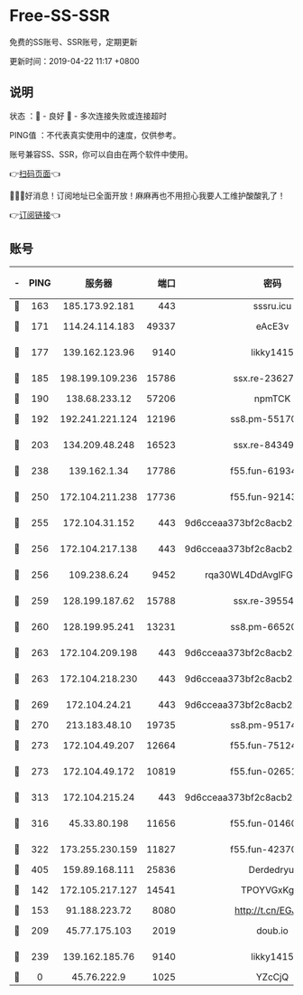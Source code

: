 # Free-SS-SSR

免费的SS账号、SSR账号，定期更新

更新时间：2019-04-22 11:17 +0800

## 说明

状态     ：🙂 - 良好 🙁 - 多次连接失败或连接超时

PING值   ：不代表真实使用中的速度，仅供参考。

账号兼容SS、SSR，你可以自由在两个软件中使用。

👉[扫码页面](https://liesauer.github.io/Free-SS-SSR/)👈

🎉🎉🎉好消息！订阅地址已全面开放！麻麻再也不用担心我要人工维护酸酸乳了！

👉[订阅链接](https://www.liesauer.net/yogurt/subscribe?ACCESS_TOKEN=DAYxR3mMaZAsaqUb)👈

## 账号

|-|PING|服务器|端口|密码|加密方式|区域|
|:----:|:----:|:-----:|-----:|:----:|:----:|:----:|
|🙂|163|185.173.92.181|443|sssru.icu|rc4-md5|RU|
|🙂|171|114.24.114.183|49337|eAcE3v|chacha20-ietf|TW|
|🙂|177|139.162.123.96|9140|likky1415|aes-256-cfb|JP|
|🙂|185|198.199.109.236|15786|ssx.re-23627751|aes-256-cfb|US|
|🙂|190|138.68.233.12|57206|npmTCK|rc4-md5|US|
|🙂|192|192.241.221.124|12196|ss8.pm-55170900|aes-256-cfb|US|
|🙂|203|134.209.48.248|16523|ssx.re-84349557|aes-256-cfb|US|
|🙂|238|139.162.1.34|17786|f55.fun-61934516|aes-256-cfb|SG|
|🙂|250|172.104.211.238|17736|f55.fun-92143433|aes-256-cfb|US|
|🙂|255|172.104.31.152|443|9d6cceaa373bf2c8acb22e60b6a58be6|aes-256-cfb|US|
|🙂|256|172.104.217.138|443|9d6cceaa373bf2c8acb22e60b6a58be6|aes-256-cfb|US|
|🙂|256|109.238.6.24|9452|rqa30WL4DdAvgIFG6Fs3znzTa|aes-256-cfb|FR|
|🙂|259|128.199.187.62|15788|ssx.re-39554469|aes-256-cfb|SG|
|🙂|260|128.199.95.241|13231|ss8.pm-66520934|aes-256-cfb|SG|
|🙂|263|172.104.209.198|443|9d6cceaa373bf2c8acb22e60b6a58be6|aes-256-cfb|US|
|🙂|263|172.104.218.230|443|9d6cceaa373bf2c8acb22e60b6a58be6|aes-256-cfb|US|
|🙂|269|172.104.24.21|443|9d6cceaa373bf2c8acb22e60b6a58be6|aes-256-cfb|US|
|🙂|270|213.183.48.10|19735|ss8.pm-95174332|rc4-md5|RU|
|🙂|273|172.104.49.207|12664|f55.fun-75124913|aes-256-cfb|SG|
|🙂|273|172.104.49.172|10819|f55.fun-02651570|aes-256-cfb|SG|
|🙂|313|172.104.215.24|443|9d6cceaa373bf2c8acb22e60b6a58be6|aes-256-cfb|US|
|🙂|316|45.33.80.198|11656|f55.fun-01460969|aes-256-cfb|US|
|🙂|322|173.255.230.159|11827|f55.fun-42370864|aes-256-cfb|US|
|🙂|405|159.89.168.111|25836|Derdedryuj|chacha20|IN|
|🙂|142|172.105.217.127|14541|TPOYVGxKglpi|aes-256-cfb|JP|
|🙂|153|91.188.223.72|8080|http://t.cn/EGJIyrl|rc4-md5|RU|
|🙂|209|45.77.175.103|2019|doub.io|aes-128-ctr|SG|
|🙂|239|139.162.185.76|9140|likky1415|aes-256-cfb|DE|
|🙁|0|45.76.222.9|1025|YZcCjQ|rc4-md5|JP|
